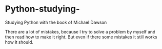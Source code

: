 # Python-studying-
Studying Python with the book of Michael Dawson

There are a lot of mistakes, because I try to solve a problem by myself and then read how to make it right. But even if there some mistakes it still works how it should.
